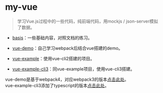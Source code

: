 # my-vue

> 学习Vue.js过程中的一些代码，纯前端代码，用mockjs / json-server模拟了数据。

* [basis](https://github.com/minyizhongting/my-vue/tree/master/basis)：一些基础内容，对照文档的练习。

* [vue-demo](https://github.com/minyizhongting/my-vue/tree/master/vue-demo)：自己学习webpack后结合vue搭建的demo。

* [vue-example](https://github.com/minyizhongting/my-vue/tree/master/vue-example)：使用vue-cli2搭建的项目。

* [vue-example-cli3](https://github.com/minyizhongting/my-vue/tree/master/vue-example-cli3)：同vue-example项目，使用vue-cli3搭建。


vue-demo是基于webpack4，对应webpack3的版本[点击此处](https://github.com/minyizhongting/my-vue/tree/webpack3)。  
vue-example-cli3添加了typescript的版本[点击此处](https://github.com/minyizhongting/my-vue/tree/example-ts)。


